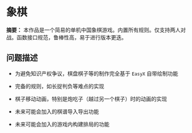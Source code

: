 # 象棋

**摘要：** 本作品是一个简易的单机中国象棋游戏。内置所有规则。仅支持两人对战。函数接口规范，鲁棒性高，易于进行版本更迭。

## 问题描述

- 为避免知识产权争议，棋盘棋子等的制作完全基于 <code>EasyX</code> 自带绘制功能

- 完备的规则，如长捉判负等难点的实现

- 棋子移动动画，特别是炮吃子（越过另一个棋子）时的动画的实现

- 未来可能会加入的棋谱导入导出功能

- 未来可能会加入的游戏内构建排局的功能